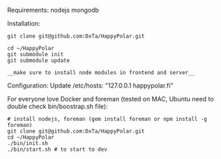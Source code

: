 Requirements:
    nodejs
    mongodb

Installation:

    git clone git@github.com:DxTa/HappyPolar.git

    cd ~/HappyPolar
    git submodule init
    git submodule update

    __make sure to install node modules in frontend and server__

Configuration:
    Update /etc/hosts: "127.0.0.1 happypolar.fi"


For everyone love Docker and foreman (tested on MAC, Ubuntu need to double check
bin/boostrap.sh file):

    # install nodejs, foreman (gem install foreman or npm install -g foreman)
    git clone git@github.com:DxTa/HappyPolar.git
    cd ~/HappyPolar
    ./bin/init.sh
    ./bin/start.sh # to start to dev
